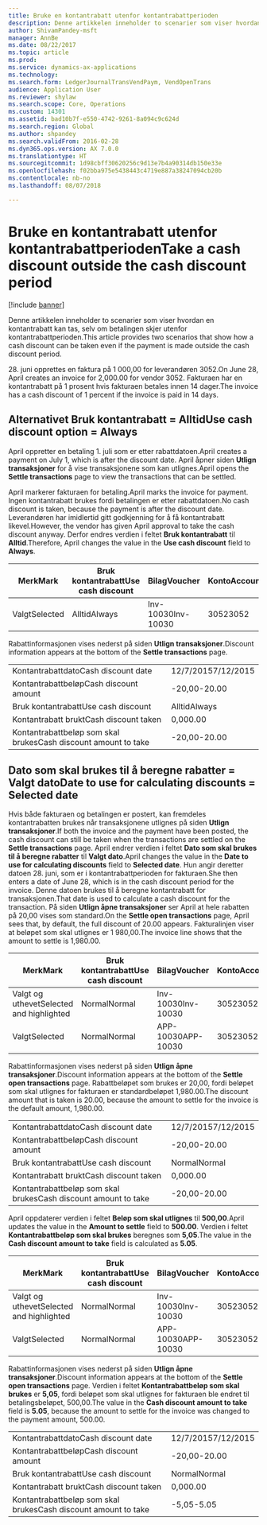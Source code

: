 ```yaml
---
title: Bruke en kontantrabatt utenfor kontantrabattperioden
description: Denne artikkelen inneholder to scenarier som viser hvordan en kontantrabatt kan tas, selv om betalingen skjer utenfor kontantrabattperioden.
author: ShivamPandey-msft
manager: AnnBe
ms.date: 08/22/2017
ms.topic: article
ms.prod: 
ms.service: dynamics-ax-applications
ms.technology: 
ms.search.form: LedgerJournalTransVendPaym, VendOpenTrans
audience: Application User
ms.reviewer: shylaw
ms.search.scope: Core, Operations
ms.custom: 14301
ms.assetid: bad10b7f-e550-4742-9261-8a094c9c624d
ms.search.region: Global
ms.author: shpandey
ms.search.validFrom: 2016-02-28
ms.dyn365.ops.version: AX 7.0.0
ms.translationtype: HT
ms.sourcegitcommit: 1d98cbff30620256c9d13e7b4a90314db150e33e
ms.openlocfilehash: f02bba975e5438443c4719e887a38247094cb20b
ms.contentlocale: nb-no
ms.lasthandoff: 08/07/2018

---
```


# <a name="take-a-cash-discount-outside-the-cash-discount-period"></a><span data-ttu-id="bfb0f-103">Bruke en kontantrabatt utenfor kontantrabattperioden</span><span class="sxs-lookup"><span data-stu-id="bfb0f-103">Take a cash discount outside the cash discount period</span></span>

[!include [banner](../includes/banner.md)]

<span data-ttu-id="bfb0f-104">Denne artikkelen inneholder to scenarier som viser hvordan en kontantrabatt kan tas, selv om betalingen skjer utenfor kontantrabattperioden.</span><span class="sxs-lookup"><span data-stu-id="bfb0f-104">This article provides two scenarios that show how a cash discount can be taken even if the payment is made outside the cash discount period.</span></span>

<span data-ttu-id="bfb0f-105">28. juni opprettes en faktura på 1 000,00 for leverandøren 3052.</span><span class="sxs-lookup"><span data-stu-id="bfb0f-105">On June 28, April creates an invoice for 2,000.00 for vendor 3052.</span></span> <span data-ttu-id="bfb0f-106">Fakturaen har en kontantrabatt på 1 prosent hvis fakturaen betales innen 14 dager.</span><span class="sxs-lookup"><span data-stu-id="bfb0f-106">The invoice has a cash discount of 1 percent if the invoice is paid in 14 days.</span></span>

## <a name="use-cash-discount-option--always"></a><span data-ttu-id="bfb0f-107">Alternativet Bruk kontantrabatt = Alltid</span><span class="sxs-lookup"><span data-stu-id="bfb0f-107">Use cash discount option = Always</span></span>
<span data-ttu-id="bfb0f-108">April oppretter en betaling 1. juli som er etter rabattdatoen.</span><span class="sxs-lookup"><span data-stu-id="bfb0f-108">April creates a payment on July 1, which is after the discount date.</span></span> <span data-ttu-id="bfb0f-109">April åpner siden **Utlign transaksjoner** for å vise transaksjonene som kan utlignes.</span><span class="sxs-lookup"><span data-stu-id="bfb0f-109">April opens the **Settle transactions** page to view the transactions that can be settled.</span></span> 

<span data-ttu-id="bfb0f-110">April markerer fakturaen for betaling.</span><span class="sxs-lookup"><span data-stu-id="bfb0f-110">April marks the invoice for payment.</span></span> <span data-ttu-id="bfb0f-111">Ingen kontantrabatt brukes fordi betalingen er etter rabattdatoen.</span><span class="sxs-lookup"><span data-stu-id="bfb0f-111">No cash discount is taken, because the payment is after the discount date.</span></span> <span data-ttu-id="bfb0f-112">Leverandøren har imidlertid gitt godkjenning for å få kontantrabatt likevel.</span><span class="sxs-lookup"><span data-stu-id="bfb0f-112">However, the vendor has given April approval to take the cash discount anyway.</span></span> <span data-ttu-id="bfb0f-113">Derfor endres verdien i feltet **Bruk kontantrabatt** til **Alltid**.</span><span class="sxs-lookup"><span data-stu-id="bfb0f-113">Therefore, April changes the value in the **Use cash discount** field to **Always**.</span></span>

| <span data-ttu-id="bfb0f-114">Merk</span><span class="sxs-lookup"><span data-stu-id="bfb0f-114">Mark</span></span>     | <span data-ttu-id="bfb0f-115">Bruk kontantrabatt</span><span class="sxs-lookup"><span data-stu-id="bfb0f-115">Use cash discount</span></span> | <span data-ttu-id="bfb0f-116">Bilag</span><span class="sxs-lookup"><span data-stu-id="bfb0f-116">Voucher</span></span>   | <span data-ttu-id="bfb0f-117">Konto</span><span class="sxs-lookup"><span data-stu-id="bfb0f-117">Account</span></span> | <span data-ttu-id="bfb0f-118">Kontantrabattdato</span><span class="sxs-lookup"><span data-stu-id="bfb0f-118">Cash discount date</span></span> | <span data-ttu-id="bfb0f-119">Forfallsdato</span><span class="sxs-lookup"><span data-stu-id="bfb0f-119">Due date</span></span>  | <span data-ttu-id="bfb0f-120">Faktura</span><span class="sxs-lookup"><span data-stu-id="bfb0f-120">Invoice</span></span> | <span data-ttu-id="bfb0f-121">Beløp i transaksjonsvaluta</span><span class="sxs-lookup"><span data-stu-id="bfb0f-121">Amount in transaction currency</span></span> | <span data-ttu-id="bfb0f-122">Valuta</span><span class="sxs-lookup"><span data-stu-id="bfb0f-122">Currency</span></span> | <span data-ttu-id="bfb0f-123">Beløp som skal utlignes</span><span class="sxs-lookup"><span data-stu-id="bfb0f-123">Amount to settle</span></span> |
|----------|-------------------|-----------|---------|--------------------|-----------|---------|--------------------------------|----------|------------------|
| <span data-ttu-id="bfb0f-124">Valgt</span><span class="sxs-lookup"><span data-stu-id="bfb0f-124">Selected</span></span> | <span data-ttu-id="bfb0f-125">Alltid</span><span class="sxs-lookup"><span data-stu-id="bfb0f-125">Always</span></span>            | <span data-ttu-id="bfb0f-126">Inv-10030</span><span class="sxs-lookup"><span data-stu-id="bfb0f-126">Inv-10030</span></span> | <span data-ttu-id="bfb0f-127">3052</span><span class="sxs-lookup"><span data-stu-id="bfb0f-127">3052</span></span>    | <span data-ttu-id="bfb0f-128">28/6/2015</span><span class="sxs-lookup"><span data-stu-id="bfb0f-128">6/28/2015</span></span>          | <span data-ttu-id="bfb0f-129">12/7/2015</span><span class="sxs-lookup"><span data-stu-id="bfb0f-129">7/12/2015</span></span> | <span data-ttu-id="bfb0f-130">10030</span><span class="sxs-lookup"><span data-stu-id="bfb0f-130">10030</span></span>   | <span data-ttu-id="bfb0f-131">-2 000,00</span><span class="sxs-lookup"><span data-stu-id="bfb0f-131">-2,000.00</span></span>                      | <span data-ttu-id="bfb0f-132">USD</span><span class="sxs-lookup"><span data-stu-id="bfb0f-132">USD</span></span>      | <span data-ttu-id="bfb0f-133">-1 980,00</span><span class="sxs-lookup"><span data-stu-id="bfb0f-133">-1,980.00</span></span>        |

<span data-ttu-id="bfb0f-134">Rabattinformasjonen vises nederst på siden **Utlign transaksjoner**.</span><span class="sxs-lookup"><span data-stu-id="bfb0f-134">Discount information appears at the bottom of the **Settle transactions** page.</span></span>

|                              |           |
|------------------------------|-----------|
| <span data-ttu-id="bfb0f-135">Kontantrabattdato</span><span class="sxs-lookup"><span data-stu-id="bfb0f-135">Cash discount date</span></span>           | <span data-ttu-id="bfb0f-136">12/7/2015</span><span class="sxs-lookup"><span data-stu-id="bfb0f-136">7/12/2015</span></span> |
| <span data-ttu-id="bfb0f-137">Kontantrabattbeløp</span><span class="sxs-lookup"><span data-stu-id="bfb0f-137">Cash discount amount</span></span>         | <span data-ttu-id="bfb0f-138">-20,00</span><span class="sxs-lookup"><span data-stu-id="bfb0f-138">-20.00</span></span>    |
| <span data-ttu-id="bfb0f-139">Bruk kontantrabatt</span><span class="sxs-lookup"><span data-stu-id="bfb0f-139">Use cash discount</span></span>            | <span data-ttu-id="bfb0f-140">Alltid</span><span class="sxs-lookup"><span data-stu-id="bfb0f-140">Always</span></span>    |
| <span data-ttu-id="bfb0f-141">Kontantrabatt brukt</span><span class="sxs-lookup"><span data-stu-id="bfb0f-141">Cash discount taken</span></span>          | <span data-ttu-id="bfb0f-142">0,00</span><span class="sxs-lookup"><span data-stu-id="bfb0f-142">0.00</span></span>      |
| <span data-ttu-id="bfb0f-143">Kontantrabattbeløp som skal brukes</span><span class="sxs-lookup"><span data-stu-id="bfb0f-143">Cash discount amount to take</span></span> | <span data-ttu-id="bfb0f-144">-20,00</span><span class="sxs-lookup"><span data-stu-id="bfb0f-144">-20.00</span></span>    |

## <a name="date-to-use-for-calculating-discounts--selected-date"></a><span data-ttu-id="bfb0f-145">Dato som skal brukes til å beregne rabatter = Valgt dato</span><span class="sxs-lookup"><span data-stu-id="bfb0f-145">Date to use for calculating discounts = Selected date</span></span>
<span data-ttu-id="bfb0f-146">Hvis både fakturaen og betalingen er postert, kan fremdeles kontantrabatten brukes når transaksjonene utlignes på siden **Utlign transaksjoner**.</span><span class="sxs-lookup"><span data-stu-id="bfb0f-146">If both the invoice and the payment have been posted, the cash discount can still be taken when the transactions are settled on the **Settle transactions** page.</span></span> <span data-ttu-id="bfb0f-147">April endrer verdien i feltet **Dato som skal brukes til å beregne rabatter** til **Valgt dato**.</span><span class="sxs-lookup"><span data-stu-id="bfb0f-147">April changes the value in the **Date to use for calculating discounts** field to **Selected date**.</span></span> <span data-ttu-id="bfb0f-148">Hun angir deretter datoen 28. juni, som er i kontantrabattperioden for fakturaen.</span><span class="sxs-lookup"><span data-stu-id="bfb0f-148">She then enters a date of June 28, which is in the cash discount period for the invoice.</span></span> <span data-ttu-id="bfb0f-149">Denne datoen brukes til å beregne kontantrabatt for transaksjonen.</span><span class="sxs-lookup"><span data-stu-id="bfb0f-149">That date is used to calculate a cash discount for the transaction.</span></span> <span data-ttu-id="bfb0f-150">På siden **Utlign åpne transaksjoner** ser April at hele rabatten på 20,00 vises som standard.</span><span class="sxs-lookup"><span data-stu-id="bfb0f-150">On the **Settle open transactions** page, April sees that, by default, the full discount of 20.00 appears.</span></span> <span data-ttu-id="bfb0f-151">Fakturalinjen viser at beløpet som skal utlignes er 1 980,00.</span><span class="sxs-lookup"><span data-stu-id="bfb0f-151">The invoice line shows that the amount to settle is 1,980.00.</span></span>

| <span data-ttu-id="bfb0f-152">Merk</span><span class="sxs-lookup"><span data-stu-id="bfb0f-152">Mark</span></span>                     | <span data-ttu-id="bfb0f-153">Bruk kontantrabatt</span><span class="sxs-lookup"><span data-stu-id="bfb0f-153">Use cash discount</span></span> | <span data-ttu-id="bfb0f-154">Bilag</span><span class="sxs-lookup"><span data-stu-id="bfb0f-154">Voucher</span></span>   | <span data-ttu-id="bfb0f-155">Konto</span><span class="sxs-lookup"><span data-stu-id="bfb0f-155">Account</span></span> | <span data-ttu-id="bfb0f-156">Kontantrabattdato</span><span class="sxs-lookup"><span data-stu-id="bfb0f-156">Cash discount date</span></span> | <span data-ttu-id="bfb0f-157">Forfallsdato</span><span class="sxs-lookup"><span data-stu-id="bfb0f-157">Due date</span></span>  | <span data-ttu-id="bfb0f-158">Faktura</span><span class="sxs-lookup"><span data-stu-id="bfb0f-158">Invoice</span></span> | <span data-ttu-id="bfb0f-159">Beløp i transaksjonsvaluta</span><span class="sxs-lookup"><span data-stu-id="bfb0f-159">Amount in transaction currency</span></span> | <span data-ttu-id="bfb0f-160">Valuta</span><span class="sxs-lookup"><span data-stu-id="bfb0f-160">Currency</span></span> | <span data-ttu-id="bfb0f-161">Beløp som skal utlignes</span><span class="sxs-lookup"><span data-stu-id="bfb0f-161">Amount to settle</span></span> |
|--------------------------|-------------------|-----------|---------|--------------------|-----------|---------|--------------------------------|----------|------------------|
| <span data-ttu-id="bfb0f-162">Valgt og uthevet</span><span class="sxs-lookup"><span data-stu-id="bfb0f-162">Selected and highlighted</span></span> | <span data-ttu-id="bfb0f-163">Normal</span><span class="sxs-lookup"><span data-stu-id="bfb0f-163">Normal</span></span>            | <span data-ttu-id="bfb0f-164">Inv-10030</span><span class="sxs-lookup"><span data-stu-id="bfb0f-164">Inv-10030</span></span> | <span data-ttu-id="bfb0f-165">3052</span><span class="sxs-lookup"><span data-stu-id="bfb0f-165">3052</span></span>    | <span data-ttu-id="bfb0f-166">28/6/2015</span><span class="sxs-lookup"><span data-stu-id="bfb0f-166">6/28/2015</span></span>          | <span data-ttu-id="bfb0f-167">12/7/2015</span><span class="sxs-lookup"><span data-stu-id="bfb0f-167">7/12/2015</span></span> | <span data-ttu-id="bfb0f-168">10030</span><span class="sxs-lookup"><span data-stu-id="bfb0f-168">10030</span></span>   | <span data-ttu-id="bfb0f-169">-2 000,00</span><span class="sxs-lookup"><span data-stu-id="bfb0f-169">-2,000.00</span></span>                      | <span data-ttu-id="bfb0f-170">USD</span><span class="sxs-lookup"><span data-stu-id="bfb0f-170">USD</span></span>      | <span data-ttu-id="bfb0f-171">-1 980,00</span><span class="sxs-lookup"><span data-stu-id="bfb0f-171">-1,980.00</span></span>        |
| <span data-ttu-id="bfb0f-172">Valgt</span><span class="sxs-lookup"><span data-stu-id="bfb0f-172">Selected</span></span>                 | <span data-ttu-id="bfb0f-173">Normal</span><span class="sxs-lookup"><span data-stu-id="bfb0f-173">Normal</span></span>            | <span data-ttu-id="bfb0f-174">APP-10030</span><span class="sxs-lookup"><span data-stu-id="bfb0f-174">APP-10030</span></span> | <span data-ttu-id="bfb0f-175">3052</span><span class="sxs-lookup"><span data-stu-id="bfb0f-175">3052</span></span>    | <span data-ttu-id="bfb0f-176">15/7/2015</span><span class="sxs-lookup"><span data-stu-id="bfb0f-176">7/15/2015</span></span>          | <span data-ttu-id="bfb0f-177">15/7/2015</span><span class="sxs-lookup"><span data-stu-id="bfb0f-177">7/15/2015</span></span> |         | <span data-ttu-id="bfb0f-178">500,00</span><span class="sxs-lookup"><span data-stu-id="bfb0f-178">500.00</span></span>                         | <span data-ttu-id="bfb0f-179">USD</span><span class="sxs-lookup"><span data-stu-id="bfb0f-179">USD</span></span>      | <span data-ttu-id="bfb0f-180">500,00</span><span class="sxs-lookup"><span data-stu-id="bfb0f-180">500.00</span></span>           |

<span data-ttu-id="bfb0f-181">Rabattinformasjonen vises nederst på siden **Utlign åpne transaksjoner**.</span><span class="sxs-lookup"><span data-stu-id="bfb0f-181">Discount information appears at the bottom of the **Settle open transactions** page.</span></span> <span data-ttu-id="bfb0f-182">Rabattbeløpet som brukes er 20,00, fordi beløpet som skal utlignes for fakturaen er standardbeløpet 1,980.00.</span><span class="sxs-lookup"><span data-stu-id="bfb0f-182">The discount amount that is taken is 20.00, because the amount to settle for the invoice is the default amount, 1,980.00.</span></span>

|                              |           |
|------------------------------|-----------|
| <span data-ttu-id="bfb0f-183">Kontantrabattdato</span><span class="sxs-lookup"><span data-stu-id="bfb0f-183">Cash discount date</span></span>           | <span data-ttu-id="bfb0f-184">12/7/2015</span><span class="sxs-lookup"><span data-stu-id="bfb0f-184">7/12/2015</span></span> |
| <span data-ttu-id="bfb0f-185">Kontantrabattbeløp</span><span class="sxs-lookup"><span data-stu-id="bfb0f-185">Cash discount amount</span></span>         | <span data-ttu-id="bfb0f-186">-20,00</span><span class="sxs-lookup"><span data-stu-id="bfb0f-186">-20.00</span></span>    |
| <span data-ttu-id="bfb0f-187">Bruk kontantrabatt</span><span class="sxs-lookup"><span data-stu-id="bfb0f-187">Use cash discount</span></span>            | <span data-ttu-id="bfb0f-188">Normal</span><span class="sxs-lookup"><span data-stu-id="bfb0f-188">Normal</span></span>    |
| <span data-ttu-id="bfb0f-189">Kontantrabatt brukt</span><span class="sxs-lookup"><span data-stu-id="bfb0f-189">Cash discount taken</span></span>          | <span data-ttu-id="bfb0f-190">0,00</span><span class="sxs-lookup"><span data-stu-id="bfb0f-190">0.00</span></span>      |
| <span data-ttu-id="bfb0f-191">Kontantrabattbeløp som skal brukes</span><span class="sxs-lookup"><span data-stu-id="bfb0f-191">Cash discount amount to take</span></span> | <span data-ttu-id="bfb0f-192">-20,00</span><span class="sxs-lookup"><span data-stu-id="bfb0f-192">-20.00</span></span>    |

<span data-ttu-id="bfb0f-193">April oppdaterer verdien i feltet **Beløp som skal utlignes** til **500,00**.</span><span class="sxs-lookup"><span data-stu-id="bfb0f-193">April updates the value in the **Amount to settle** field to **500.00**.</span></span> <span data-ttu-id="bfb0f-194">Verdien i feltet **Kontantrabattbeløp som skal brukes** beregnes som **5,05**.</span><span class="sxs-lookup"><span data-stu-id="bfb0f-194">The value in the **Cash discount amount to take** field is calculated as **5.05**.</span></span>

| <span data-ttu-id="bfb0f-195">Merk</span><span class="sxs-lookup"><span data-stu-id="bfb0f-195">Mark</span></span>                     | <span data-ttu-id="bfb0f-196">Bruk kontantrabatt</span><span class="sxs-lookup"><span data-stu-id="bfb0f-196">Use cash discount</span></span> | <span data-ttu-id="bfb0f-197">Bilag</span><span class="sxs-lookup"><span data-stu-id="bfb0f-197">Voucher</span></span>   | <span data-ttu-id="bfb0f-198">Konto</span><span class="sxs-lookup"><span data-stu-id="bfb0f-198">Account</span></span> | <span data-ttu-id="bfb0f-199">Dato</span><span class="sxs-lookup"><span data-stu-id="bfb0f-199">Date</span></span>      | <span data-ttu-id="bfb0f-200">Forfallsdato</span><span class="sxs-lookup"><span data-stu-id="bfb0f-200">Due date</span></span>  | <span data-ttu-id="bfb0f-201">Faktura</span><span class="sxs-lookup"><span data-stu-id="bfb0f-201">Invoice</span></span> | <span data-ttu-id="bfb0f-202">Beløp i transaksjonsvaluta</span><span class="sxs-lookup"><span data-stu-id="bfb0f-202">Amount in transaction currency</span></span> | <span data-ttu-id="bfb0f-203">Valuta</span><span class="sxs-lookup"><span data-stu-id="bfb0f-203">Currency</span></span> | <span data-ttu-id="bfb0f-204">Beløp som skal utlignes</span><span class="sxs-lookup"><span data-stu-id="bfb0f-204">Amount to settle</span></span> |
|--------------------------|-------------------|-----------|---------|-----------|-----------|---------|--------------------------------|----------|------------------|
| <span data-ttu-id="bfb0f-205">Valgt og uthevet</span><span class="sxs-lookup"><span data-stu-id="bfb0f-205">Selected and highlighted</span></span> | <span data-ttu-id="bfb0f-206">Normal</span><span class="sxs-lookup"><span data-stu-id="bfb0f-206">Normal</span></span>            | <span data-ttu-id="bfb0f-207">Inv-10030</span><span class="sxs-lookup"><span data-stu-id="bfb0f-207">Inv-10030</span></span> | <span data-ttu-id="bfb0f-208">3052</span><span class="sxs-lookup"><span data-stu-id="bfb0f-208">3052</span></span>    | <span data-ttu-id="bfb0f-209">28/6/2015</span><span class="sxs-lookup"><span data-stu-id="bfb0f-209">6/28/2015</span></span> | <span data-ttu-id="bfb0f-210">12/7/2015</span><span class="sxs-lookup"><span data-stu-id="bfb0f-210">7/12/2015</span></span> | <span data-ttu-id="bfb0f-211">10030</span><span class="sxs-lookup"><span data-stu-id="bfb0f-211">10030</span></span>   | <span data-ttu-id="bfb0f-212">2 000,00</span><span class="sxs-lookup"><span data-stu-id="bfb0f-212">2,000.00</span></span>                       | <span data-ttu-id="bfb0f-213">USD</span><span class="sxs-lookup"><span data-stu-id="bfb0f-213">USD</span></span>      | <span data-ttu-id="bfb0f-214">-500,00</span><span class="sxs-lookup"><span data-stu-id="bfb0f-214">-500.00</span></span>          |
| <span data-ttu-id="bfb0f-215">Valgt</span><span class="sxs-lookup"><span data-stu-id="bfb0f-215">Selected</span></span>                 | <span data-ttu-id="bfb0f-216">Normal</span><span class="sxs-lookup"><span data-stu-id="bfb0f-216">Normal</span></span>            | <span data-ttu-id="bfb0f-217">APP-10030</span><span class="sxs-lookup"><span data-stu-id="bfb0f-217">APP-10030</span></span> | <span data-ttu-id="bfb0f-218">3052</span><span class="sxs-lookup"><span data-stu-id="bfb0f-218">3052</span></span>    | <span data-ttu-id="bfb0f-219">15/7/2015</span><span class="sxs-lookup"><span data-stu-id="bfb0f-219">7/15/2015</span></span> | <span data-ttu-id="bfb0f-220">15/7/2015</span><span class="sxs-lookup"><span data-stu-id="bfb0f-220">7/15/2015</span></span> |         | <span data-ttu-id="bfb0f-221">500,00</span><span class="sxs-lookup"><span data-stu-id="bfb0f-221">500.00</span></span>                         | <span data-ttu-id="bfb0f-222">USD</span><span class="sxs-lookup"><span data-stu-id="bfb0f-222">USD</span></span>      | <span data-ttu-id="bfb0f-223">500,00</span><span class="sxs-lookup"><span data-stu-id="bfb0f-223">500.00</span></span>           |

<span data-ttu-id="bfb0f-224">Rabattinformasjonen vises nederst på siden **Utlign åpne transaksjoner**.</span><span class="sxs-lookup"><span data-stu-id="bfb0f-224">Discount information appears at the bottom of the **Settle open transactions** page.</span></span> <span data-ttu-id="bfb0f-225">Verdien i feltet **Kontantrabattbeløp som skal brukes** er **5,05**, fordi beløpet som skal utlignes for fakturaen ble endret til betalingsbeløpet, 500,00.</span><span class="sxs-lookup"><span data-stu-id="bfb0f-225">The value in the **Cash discount amount to take** field is **5.05**, because the amount to settle for the invoice was changed to the payment amount, 500.00.</span></span>

|                              |           |
|------------------------------|-----------|
| <span data-ttu-id="bfb0f-226">Kontantrabattdato</span><span class="sxs-lookup"><span data-stu-id="bfb0f-226">Cash discount date</span></span>           | <span data-ttu-id="bfb0f-227">12/7/2015</span><span class="sxs-lookup"><span data-stu-id="bfb0f-227">7/12/2015</span></span> |
| <span data-ttu-id="bfb0f-228">Kontantrabattbeløp</span><span class="sxs-lookup"><span data-stu-id="bfb0f-228">Cash discount amount</span></span>         | <span data-ttu-id="bfb0f-229">-20,00</span><span class="sxs-lookup"><span data-stu-id="bfb0f-229">-20.00</span></span>    |
| <span data-ttu-id="bfb0f-230">Bruk kontantrabatt</span><span class="sxs-lookup"><span data-stu-id="bfb0f-230">Use cash discount</span></span>            | <span data-ttu-id="bfb0f-231">Normal</span><span class="sxs-lookup"><span data-stu-id="bfb0f-231">Normal</span></span>    |
| <span data-ttu-id="bfb0f-232">Kontantrabatt brukt</span><span class="sxs-lookup"><span data-stu-id="bfb0f-232">Cash discount taken</span></span>          | <span data-ttu-id="bfb0f-233">0,00</span><span class="sxs-lookup"><span data-stu-id="bfb0f-233">0.00</span></span>      |
| <span data-ttu-id="bfb0f-234">Kontantrabattbeløp som skal brukes</span><span class="sxs-lookup"><span data-stu-id="bfb0f-234">Cash discount amount to take</span></span> | <span data-ttu-id="bfb0f-235">-5,05</span><span class="sxs-lookup"><span data-stu-id="bfb0f-235">-5.05</span></span>     |







